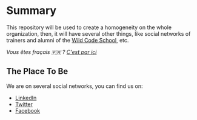 # Summary

This repository will be used to create a homogeneity on the whole organization, then, it will have several other things, like social networks of trainers and alumni of the [Wild Code School](https://wildcodeschool.fr/), etc.

_Vous êtes fraçais 🇫🇷 ? [C'est par ici](LISEZMOI.md)_

## The Place To Be

We are on several social networks, you can find us on:

-   [LinkedIn](https://www.linkedin.com/school/wild-code-school)
-   [Twitter](https://twitter.com/wildcodeschool)
-   [Facebook](https://www.facebook.com/wildcodeschool/)
